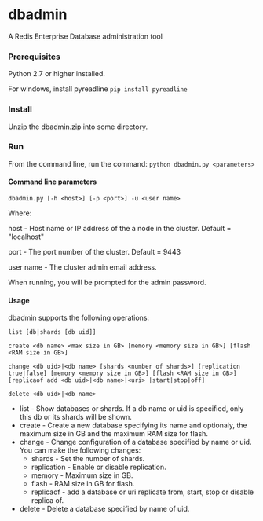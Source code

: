# dbadmin

A Redis Enterprise Database administration tool

### Prerequisites
Python 2.7 or higher installed.

For windows, install pyreadline `pip install pyreadline`


### Install

Unzip the dbadmin.zip into some directory.

### Run

From the command line, run the command:  `python dbadmin.py <parameters>`

#### Command line parameters

`dbadmin.py [-h <host>] [-p <port>] -u <user name>`

Where:

host - Host name or IP address of the a node in the cluster. Default = "localhost"

port - The port number of the cluster. Default = 9443

user name - The cluster admin email address.

When running, you will be prompted for the admin password.


#### Usage

dbadmin supports the following operations:

`list [db|shards [db uid]]`

`create <db name> <max size in GB> [memory <memory size in GB>] [flash <RAM size in GB>]`

`change <db uid>|<db name> [shards <number of shards>] [replication true|false]
       [memory <memory size in GB>] [flash <RAM size in GB>] [replicaof add <db uid>|<db name>|<uri> |start|stop|off]`
	   
`delete <db uid>|<db name>`

* list - Show databases or shards. If a db name or uid is specified, only this db or its shards will be shown.
* create - Create a new database specifying its name and optionaly, the maximum size in GB and the maximum RAM size for flash.
* change - Change configuration of a database specified by name or uid. You can make the following changes:
	* shards - Set the number of shards.
	* replication - Enable or disable replication.
	* memory - Maximum size in GB.
	* flash - RAM size in GB for flash.
	* replicaof - add a database or uri replicate from, start, stop or disable replica of.
* delete - Delete a database specified by name of uid.

